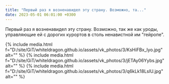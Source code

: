 ```yaml
---
title: "Первый раз я возненавидел эту страну. Возможно, та..."
date: 2023-05-01 06:01:00 +0300
---
```


Первый раз я возненавидел эту страну. Возможно, так же как уроды, управляющие ей с дорогих курортов в столь ненавистной им "гейропе".


{% include media.html f="D:/site/GiT/whiteldragon.github.io/assets/vk_photos/3/KsHiFBx_lyo.jpg" alt="" %}
{% include media.html f="D:/site/GiT/whiteldragon.github.io/assets/vk_photos/3/jETAy06Yybs.jpg" alt="" %}
{% include media.html f="D:/site/GiT/whiteldragon.github.io/assets/vk_photos/3/q6kLk18LslU.jpg" alt="" %}
